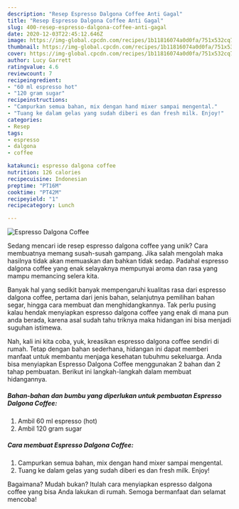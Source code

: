 ```yaml
---
description: "Resep Espresso Dalgona Coffee Anti Gagal"
title: "Resep Espresso Dalgona Coffee Anti Gagal"
slug: 400-resep-espresso-dalgona-coffee-anti-gagal
date: 2020-12-03T22:45:12.646Z
image: https://img-global.cpcdn.com/recipes/1b11816074a0d0fa/751x532cq70/espresso-dalgona-coffee-foto-resep-utama.jpg
thumbnail: https://img-global.cpcdn.com/recipes/1b11816074a0d0fa/751x532cq70/espresso-dalgona-coffee-foto-resep-utama.jpg
cover: https://img-global.cpcdn.com/recipes/1b11816074a0d0fa/751x532cq70/espresso-dalgona-coffee-foto-resep-utama.jpg
author: Lucy Garrett
ratingvalue: 4.6
reviewcount: 7
recipeingredient:
- "60 ml espresso hot"
- "120 gram sugar"
recipeinstructions:
- "Campurkan semua bahan, mix dengan hand mixer sampai mengental."
- "Tuang ke dalam gelas yang sudah diberi es dan fresh milk. Enjoy!"
categories:
- Resep
tags:
- espresso
- dalgona
- coffee

katakunci: espresso dalgona coffee 
nutrition: 126 calories
recipecuisine: Indonesian
preptime: "PT16M"
cooktime: "PT42M"
recipeyield: "1"
recipecategory: Lunch

---
```



![Espresso Dalgona Coffee](https://img-global.cpcdn.com/recipes/1b11816074a0d0fa/751x532cq70/espresso-dalgona-coffee-foto-resep-utama.jpg)

Sedang mencari ide resep espresso dalgona coffee yang unik? Cara membuatnya memang susah-susah gampang. Jika salah mengolah maka hasilnya tidak akan memuaskan dan bahkan tidak sedap. Padahal espresso dalgona coffee yang enak selayaknya mempunyai aroma dan rasa yang mampu memancing selera kita.

Banyak hal yang sedikit banyak mempengaruhi kualitas rasa dari espresso dalgona coffee, pertama dari jenis bahan, selanjutnya pemilihan bahan segar, hingga cara membuat dan menghidangkannya. Tak perlu pusing kalau hendak menyiapkan espresso dalgona coffee yang enak di mana pun anda berada, karena asal sudah tahu triknya maka hidangan ini bisa menjadi suguhan istimewa.




Nah, kali ini kita coba, yuk, kreasikan espresso dalgona coffee sendiri di rumah. Tetap dengan bahan sederhana, hidangan ini dapat memberi manfaat untuk membantu menjaga kesehatan tubuhmu sekeluarga. Anda bisa menyiapkan Espresso Dalgona Coffee menggunakan 2 bahan dan 2 tahap pembuatan. Berikut ini langkah-langkah dalam membuat hidangannya.

<!--inarticleads1-->

##### Bahan-bahan dan bumbu yang diperlukan untuk pembuatan Espresso Dalgona Coffee:

1. Ambil 60 ml espresso (hot)
1. Ambil 120 gram sugar




<!--inarticleads2-->

##### Cara membuat Espresso Dalgona Coffee:

1. Campurkan semua bahan, mix dengan hand mixer sampai mengental.
1. Tuang ke dalam gelas yang sudah diberi es dan fresh milk. Enjoy!




Bagaimana? Mudah bukan? Itulah cara menyiapkan espresso dalgona coffee yang bisa Anda lakukan di rumah. Semoga bermanfaat dan selamat mencoba!
